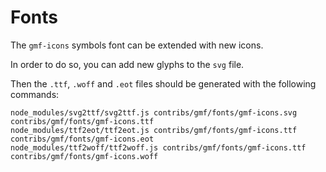 # Fonts

The `gmf-icons` symbols font can be extended with new icons.

In order to do so, you can add new glyphs to the `svg` file.

Then the `.ttf`, `.woff` and `.eot` files should be generated with the
following commands:

```
node_modules/svg2ttf/svg2ttf.js contribs/gmf/fonts/gmf-icons.svg contribs/gmf/fonts/gmf-icons.ttf
node_modules/ttf2eot/ttf2eot.js contribs/gmf/fonts/gmf-icons.ttf contribs/gmf/fonts/gmf-icons.eot
node_modules/ttf2woff/ttf2woff.js contribs/gmf/fonts/gmf-icons.ttf contribs/gmf/fonts/gmf-icons.woff
```
